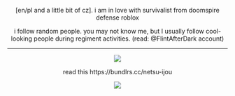 

<p align="center">
[en/pl and a little bit of cz]. i am in love with survivalist from doomspire defense roblox
</p>
<p align="center">
i follow random people. you may not know me, but I usually follow cool-looking people during regiment activities. (read: @FlintAfterDark account)
</p>

***

<p align="center">
<img src="https://files.catbox.moe/sc5aow.png" />
</p>

<p align="center">
read this https://bundlrs.cc/netsu-ijou
</p>

<p align="center">
<img src="https://files.catbox.moe/dbkvxh.png" />
</p>
